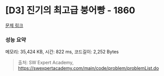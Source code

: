 # [D3] 진기의 최고급 붕어빵 - 1860 

[문제 링크](https://swexpertacademy.com/main/code/problem/problemDetail.do?contestProbId=AV5LsaaqDzYDFAXc) 

### 성능 요약

메모리: 35,424 KB, 시간: 822 ms, 코드길이: 2,252 Bytes



> 출처: SW Expert Academy, https://swexpertacademy.com/main/code/problem/problemList.do